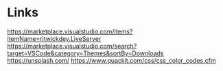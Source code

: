 # Links
https://marketplace.visualstudio.com/items?itemName=ritwickdey.LiveServer
https://marketplace.visualstudio.com/search?target=VSCode&category=Themes&sortBy=Downloads
https://unsplash.com/
https://www.quackit.com/css/css_color_codes.cfm
